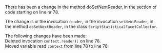 There has been a change in the method doSetNextReader, in the section of code starting on line nr 78.
  
The change is in the invocation ```reader```, in the invocation ```setNextReader```, in the method ```doSetNextReader```, in the class ```ScriptStatisticalFacetCollector```.
  
The following changes have been made:  
Deleted invocation ```context.reader()``` on line 78.  
Moved variable read ```context``` from line 78 to line 78.  
